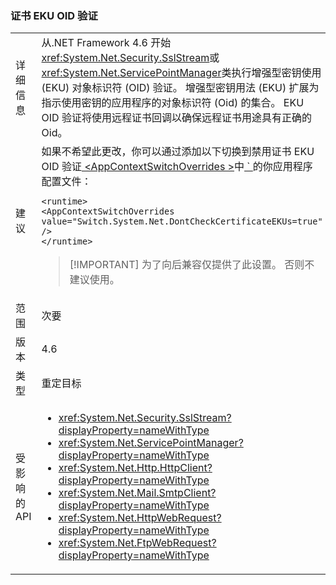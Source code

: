 ### <a name="certificate-eku-oid-validation"></a>证书 EKU OID 验证

|   |   |
|---|---|
|详细信息|从.NET Framework 4.6 开始<xref:System.Net.Security.SslStream>或<xref:System.Net.ServicePointManager>类执行增强型密钥使用 (EKU) 对象标识符 (OID) 验证。 增强型密钥用法 (EKU) 扩展为指示使用密钥的应用程序的对象标识符 (Oid) 的集合。 EKU OID 验证将使用远程证书回调以确保远程证书用途具有正确的 Oid。|
|建议|如果不希望此更改，你可以通过添加以下切换到禁用证书 EKU OID 验证[ \<AppContextSwitchOverrides >](~/docs/framework/configure-apps/file-schema/runtime/appcontextswitchoverrides-element.md)中[ ` ](~/docs/framework/configure-apps/file-schema/runtime/runtime-element.md)的你应用程序配置文件：<pre><code class="language-xml">&lt;runtime&gt;&#13;&#10;&lt;AppContextSwitchOverrides&#13;&#10;value=&quot;Switch.System.Net.DontCheckCertificateEKUs=true&quot; /&gt;&#13;&#10;&lt;/runtime&gt;&#13;&#10;</code></pre> <blockquote> [!IMPORTANT] 为了向后兼容仅提供了此设置。 否则不建议使用。</blockquote> |
|范围|次要|
|版本|4.6|
|类型|重定目标|
|受影响的 API|<ul><li><xref:System.Net.Security.SslStream?displayProperty=nameWithType></li><li><xref:System.Net.ServicePointManager?displayProperty=nameWithType></li><li><xref:System.Net.Http.HttpClient?displayProperty=nameWithType></li><li><xref:System.Net.Mail.SmtpClient?displayProperty=nameWithType></li><li><xref:System.Net.HttpWebRequest?displayProperty=nameWithType></li><li><xref:System.Net.FtpWebRequest?displayProperty=nameWithType></li></ul>|

